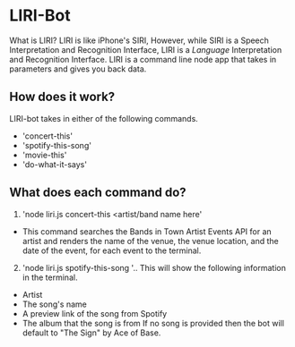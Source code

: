 # LIRI-Bot
What is LIRI? LIRI is like iPhone's SIRI, However, while SIRI is a Speech Interpretation and Recognition Interface, LIRI is a _Language_ Interpretation and Recognition Interface. LIRI is a command line node app that takes in parameters and gives you back data.

## How does it work?
LIRI-bot takes in either of the following commands.
* 'concert-this'
* 'spotify-this-song'
* 'movie-this'
* 'do-what-it-says'

## What does each command do?
1. 'node liri.js concert-this <artist/band name here'
* This command searches the Bands in Town Artist Events API for an artist and renders the name of the venue, the venue location, and the date of the event, for each event to the terminal. 

2. 'node liri.js spotify-this-song <song name here>'..
This will show the following information in the terminal.
  * Artist
  * The song's name
  * A preview link of the song from Spotify
  * The album that the song is from
  If no song is provided then the bot will default to "The Sign" by Ace of Base.
